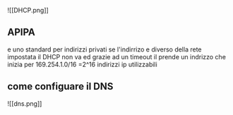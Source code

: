 ![[DHCP.png]]


 ## APIPA 
  e uno standard per indirizzi privati
  se l'indirrizo e diverso della rete impostata il DHCP non va ed grazie ad un timeout il prende un indrizzo che inizia per 169.254.1.0/16 =2^16 indirizzi ip utilizzabili 



## come configuare il DNS
![[dns.png]]

